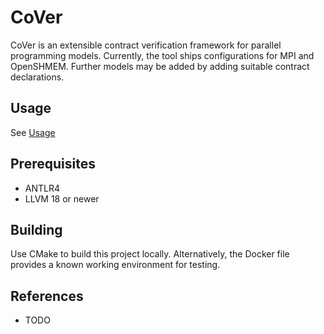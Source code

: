 # CoVer

CoVer is an extensible contract verification framework for parallel programming models.
Currently, the tool ships configurations for MPI and OpenSHMEM. Further models may be added by adding suitable contract declarations.

## Usage

See [Usage](./Docs/Usage.md)

## Prerequisites

- ANTLR4
- LLVM 18 or newer

## Building

Use CMake to build this project locally.
Alternatively, the Docker file provides a known working environment for testing.

## References

- TODO
